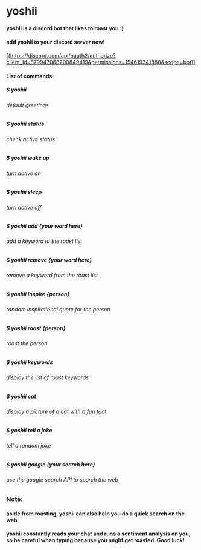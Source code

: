 # yoshii
#### yoshii is a discord bot that likes to roast you :)
#### add yoshii to your discord server now!
[(https://discord.com/api/oauth2/authorize?client_id=879947068200849419&permissions=154619341888&scope=bot)]

#### List of commands:
##### $ yoshii
###### *default greetings*
##### $ yoshii status
###### *check active status*
##### $ yoshii wake up
###### *turn active on*
##### $ yoshii sleep
###### *turn active off*
##### $ yoshii add {your word here}
###### *add a keyword to the roast list*
##### $ yoshii remove {your word here}
###### *remove a keyword from the roast list*
##### $ yoshii inspire {person}
###### *random inspirational quote for the person*
##### $ yoshii roast {person}
###### *roast the person*
##### $ yoshii keywords
###### *display the list of roast keywords*
##### $ yoshii cat
###### *display a picture of a cat with a fun fact*
##### $ yoshii tell a joke
###### *tell a random joke*
##### $ yoshii google {your search here}
###### *use the google search API to search the web*

### Note:
#### aside from roasting, yoshii can also help you do a quick search on the web.
#### yoshii constantly reads your chat and runs a sentiment analysis on you, so be careful when typing because you might get roasted. Good luck!
